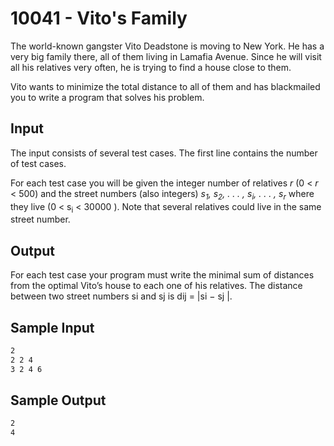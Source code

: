 # 10041 - Vito's Family

The world-known gangster Vito Deadstone is moving to New York. He has a very big family there, all
of them living in Lamafia Avenue. Since he will visit all his relatives very often, he is trying to find a
house close to them.

Vito wants to minimize the total distance to all of them and has blackmailed you to write a program
that solves his problem.


## Input

The input consists of several test cases. The first line contains the number of test cases.

For each test case you will be given the integer number of relatives *r* (0 < *r* < 500) and the street
numbers (also integers) *s<sub>1</sub>, s<sub>2</sub>, . . . , s<sub>i</sub>, . . . , s<sub>r</sub>* 
where they live (0 < s<sub>i</sub> < 30000 ). Note that several relatives could live in the same street number.


## Output

For each test case your program must write the minimal sum of distances from the optimal Vito’s house
to each one of his relatives. The distance between two street numbers si and sj is dij = |si − sj |.


## Sample Input

```bash
2
2 2 4
3 2 4 6
```

## Sample Output

```bash
2
4
```
